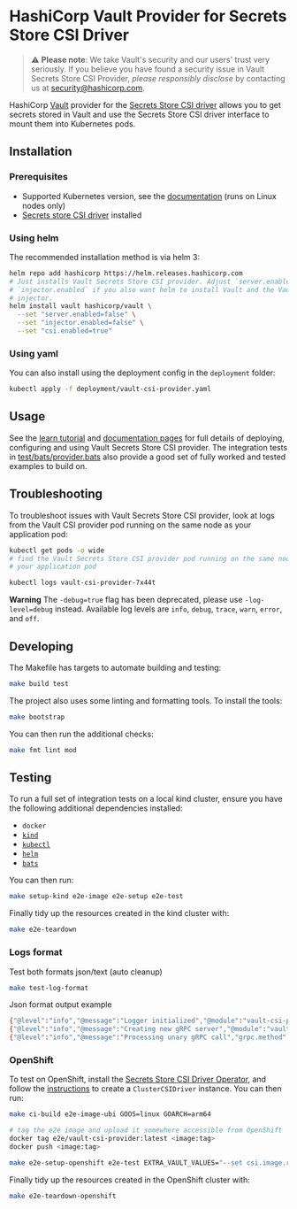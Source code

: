 # HashiCorp Vault Provider for Secrets Store CSI Driver

> :warning: **Please note**: We take Vault's security and our users' trust very
seriously. If you believe you have found a security issue in Vault Secrets Store
CSI Provider, _please responsibly disclose_ by contacting us at
[security@hashicorp.com](mailto:security@hashicorp.com).

HashiCorp [Vault](https://vaultproject.io) provider for the [Secrets Store CSI driver](https://github.com/kubernetes-sigs/secrets-store-csi-driver) allows you to get secrets stored in
Vault and use the Secrets Store CSI driver interface to mount them into Kubernetes pods.

## Installation

### Prerequisites

* Supported Kubernetes version, see the [documentation](https://developer.hashicorp.com/vault/docs/platform/k8s/csi#supported-kubernetes-versions) (runs on Linux nodes only)
* [Secrets store CSI driver](https://secrets-store-csi-driver.sigs.k8s.io/getting-started/installation.html) installed

### Using helm

The recommended installation method is via helm 3:

```bash
helm repo add hashicorp https://helm.releases.hashicorp.com
# Just installs Vault Secrets Store CSI provider. Adjust `server.enabled` and
# `injector.enabled` if you also want helm to install Vault and the Vault Agent
# injector.
helm install vault hashicorp/vault \
  --set "server.enabled=false" \
  --set "injector.enabled=false" \
  --set "csi.enabled=true"
```

### Using yaml

You can also install using the deployment config in the `deployment` folder:

```bash
kubectl apply -f deployment/vault-csi-provider.yaml
```

## Usage

See the [learn tutorial](https://learn.hashicorp.com/tutorials/vault/kubernetes-secret-store-driver)
and [documentation pages](https://www.vaultproject.io/docs/platform/k8s/csi) for
full details of deploying, configuring and using Vault Secrets Store CSI provider.
The integration tests in [test/bats/provider.bats](./test/bats/provider.bats) also
provide a good set of fully worked and tested examples to build on.

## Troubleshooting

To troubleshoot issues with Vault Secrets Store CSI provider, look at logs from
the Vault CSI provider pod running on the same node as your application pod:

  ```bash
  kubectl get pods -o wide
  # find the Vault Secrets Store CSI provider pod running on the same node as
  # your application pod

  kubectl logs vault-csi-provider-7x44t
  ```

**Warning**
The `-debug=true` flag has been deprecated, please use `-log-level=debug` instead.
Available log levels are `info`, `debug`, `trace`, `warn`, `error`, and `off`.

## Developing

The Makefile has targets to automate building and testing:

```bash
make build test
```

The project also uses some linting and formatting tools. To install the tools:

```bash
make bootstrap
```

You can then run the additional checks:

```bash
make fmt lint mod
```

## Testing

To run a full set of integration tests on a local kind cluster, ensure you have
the following additional dependencies installed:

* `docker`
* [`kind`](https://github.com/kubernetes-sigs/kind)
* [`kubectl`](https://kubernetes.io/docs/tasks/tools/)
* [`helm`](https://helm.sh/docs/intro/install/)
* [`bats`](https://bats-core.readthedocs.io/en/stable/installation.html)

You can then run:

```bash
make setup-kind e2e-image e2e-setup e2e-test 
```

Finally tidy up the resources created in the kind cluster with:

```bash
make e2e-teardown
```

### Logs format 

Test both formats json/text (auto cleanup)

```bash
make test-log-format
```

Json format output example 
```bash 
{"@level":"info","@message":"Logger initialized","@module":"vault-csi-provider","@timestamp":"2025-10-07T23:14:08.986Z","format":"json","level":"info"}
{"@level":"info","@message":"Creating new gRPC server","@module":"vault-csi-provider","@timestamp":"2025-10-07T23:14:08.987Z"}
{"@level":"info","@message":"Processing unary gRPC call","grpc.method":"/v1alpha1.CSIDriverProvider/MountSecretsStoreObjectContent","@timestamp":"..."}
```

### OpenShift

To test on OpenShift, install the [Secrets Store CSI Driver
Operator][csi-operator-github], and follow the
[instructions][install-csi-operator] to create a `ClusterCSIDriver` instance.
You can then run:

```bash
make ci-build e2e-image-ubi GOOS=linux GOARCH=arm64

# tag the e2e image and upload it somewhere accessible from OpenShift
docker tag e2e/vault-csi-provider:latest <image:tag>
docker push <image:tag>

make e2e-setup-openshift e2e-test EXTRA_VAULT_VALUES="--set csi.image.repository=<image>,csi.image.tag=<tag>,csi.daemonSet.securityContext.container.privileged=true"
```

Finally tidy up the resources created in the OpenShift cluster with:

```bash
make e2e-teardown-openshift
```

[csi-operator-github]: https://github.com/openshift/secrets-store-csi-driver-operator
[install-csi-operator]: https://docs.redhat.com/en/documentation/openshift_container_platform/4.19/html/storage/using-container-storage-interface-csi#persistent-storage-csi-secrets-store-driver-install_persistent-storage-csi-secrets-store
